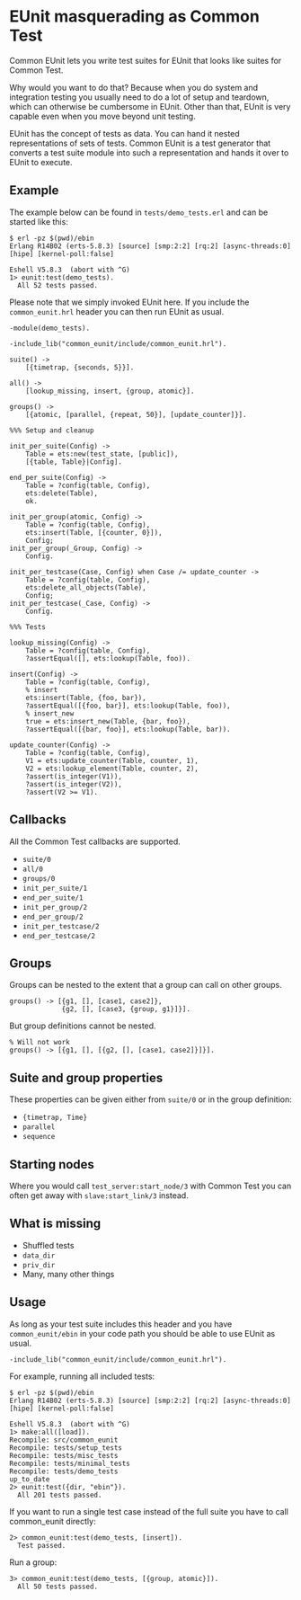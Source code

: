 EUnit masquerading as Common Test
=================================

Common EUnit lets you write test suites for EUnit that looks like suites for Common Test.

Why would you want to do that? Because when you do system and integration testing you usually need to do a lot of setup and teardown, which can otherwise be cumbersome in EUnit. Other than that, EUnit is very capable even when you move beyond unit testing.

EUnit has the concept of tests as data. You can hand it nested representations of sets of tests. Common EUnit is a test generator that converts a test suite module into such a representation and hands it over to EUnit to execute.

Example
-------

The example below can be found in `tests/demo_tests.erl` and can be started like this:

    $ erl -pz $(pwd)/ebin
    Erlang R14B02 (erts-5.8.3) [source] [smp:2:2] [rq:2] [async-threads:0] [hipe] [kernel-poll:false]

    Eshell V5.8.3  (abort with ^G)
    1> eunit:test(demo_tests).
      All 52 tests passed.

Please note that we simply invoked EUnit here. If you include the `common_eunit.hrl` header you can then run EUnit as usual.

    -module(demo_tests).
    
    -include_lib("common_eunit/include/common_eunit.hrl").
    
    suite() ->
        [{timetrap, {seconds, 5}}].
    
    all() ->
        [lookup_missing, insert, {group, atomic}].
    
    groups() ->
        [{atomic, [parallel, {repeat, 50}], [update_counter]}].
    
    %%% Setup and cleanup
    
    init_per_suite(Config) ->
        Table = ets:new(test_state, [public]),
        [{table, Table}|Config].
    
    end_per_suite(Config) ->
        Table = ?config(table, Config),
        ets:delete(Table),
        ok.
    
    init_per_group(atomic, Config) ->
        Table = ?config(table, Config),
        ets:insert(Table, [{counter, 0}]),
        Config;
    init_per_group(_Group, Config) ->
        Config.
    
    init_per_testcase(Case, Config) when Case /= update_counter ->
        Table = ?config(table, Config),
        ets:delete_all_objects(Table),
        Config;
    init_per_testcase(_Case, Config) ->
        Config.
    
    %%% Tests
    
    lookup_missing(Config) ->
        Table = ?config(table, Config),
        ?assertEqual([], ets:lookup(Table, foo)).
    
    insert(Config) ->
        Table = ?config(table, Config),
        % insert
        ets:insert(Table, {foo, bar}),
        ?assertEqual([{foo, bar}], ets:lookup(Table, foo)),
        % insert_new
        true = ets:insert_new(Table, {bar, foo}),
        ?assertEqual([{bar, foo}], ets:lookup(Table, bar)).
    
    update_counter(Config) ->
        Table = ?config(table, Config),
        V1 = ets:update_counter(Table, counter, 1),
        V2 = ets:lookup_element(Table, counter, 2),
        ?assert(is_integer(V1)),
        ?assert(is_integer(V2)),
        ?assert(V2 >= V1).

Callbacks
---------
All the Common Test callbacks are supported.

* `suite/0`
* `all/0`
* `groups/0`
* `init_per_suite/1`
* `end_per_suite/1`
* `init_per_group/2`
* `end_per_group/2`
* `init_per_testcase/2`
* `end_per_testcase/2`

Groups
------
Groups can be nested to the extent that a group can call on other groups.

    groups() -> [{g1, [], [case1, case2]},
                 {g2, [], [case3, {group, g1}]}].

But group definitions cannot be nested.

    % Will not work
    groups() -> [{g1, [], [{g2, [], [case1, case2]}]}].

Suite and group properties
--------------------------
These properties can be given either from `suite/0` or in the group definition:

* `{timetrap, Time}`
* `parallel`
* `sequence`

Starting nodes
--------------
Where you would call `test_server:start_node/3` with Common Test you can often get away with `slave:start_link/3` instead.

What is missing
---------------
* Shuffled tests
* `data_dir`
* `priv_dir`
* Many, many other things

Usage
-----
As long as your test suite includes this header and you have `common_eunit/ebin` in your code path you should be able to use EUnit as usual.

    -include_lib("common_eunit/include/common_eunit.hrl").

For example, running all included tests:

    $ erl -pz $(pwd)/ebin
    Erlang R14B02 (erts-5.8.3) [source] [smp:2:2] [rq:2] [async-threads:0] [hipe] [kernel-poll:false]
    
    Eshell V5.8.3  (abort with ^G)
    1> make:all([load]).
    Recompile: src/common_eunit
    Recompile: tests/setup_tests
    Recompile: tests/misc_tests
    Recompile: tests/minimal_tests
    Recompile: tests/demo_tests
    up_to_date
    2> eunit:test({dir, "ebin"}).
      All 201 tests passed.
    
If you want to run a single test case instead of the full suite you have to call common_eunit directly:

    2> common_eunit:test(demo_tests, [insert]).
      Test passed.

Run a group:

    3> common_eunit:test(demo_tests, [{group, atomic}]).
      All 50 tests passed.

